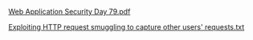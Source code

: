 [Web Application Security Day 79.pdf](https://github.com/fengsujie/Web-Application-Security-Day-79/files/10010318/Web.Application.Security.Day.79.pdf)



[Exploiting HTTP request smuggling to capture other users' requests.txt](https://github.com/fengsujie/Web-Application-Security-Day-79/files/10010320/Exploiting.HTTP.request.smuggling.to.capture.other.users.requests.txt)
